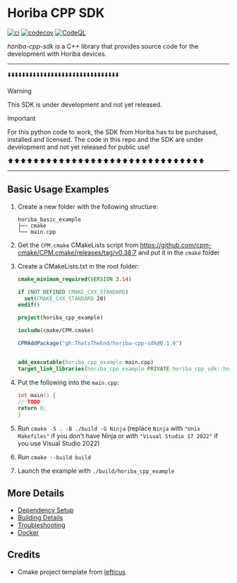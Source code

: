 # Horiba CPP SDK

[![ci](https://github.com/w-samuelgauthier/horiba_cpp_sdk/actions/workflows/ci.yml/badge.svg)](https://github.com/w-samuelgauthier/horiba_cpp_sdk/actions/workflows/ci.yml)
[![codecov](https://codecov.io/gh/w-samuelgauthier/horiba_cpp_sdk/branch/main/graph/badge.svg)](https://codecov.io/gh/w-samuelgauthier/horiba_cpp_sdk)
[![CodeQL](https://github.com/w-samuelgauthier/horiba_cpp_sdk/actions/workflows/codeql-analysis.yml/badge.svg)](https://github.com/w-samuelgauthier/horiba_cpp_sdk/actions/workflows/codeql-analysis.yml)

*horiba-cpp-sdk* is a C++ library that provides source code for the development with Horiba devices.

___

⬇️⬇️⬇️⬇️⬇️⬇️⬇️⬇️⬇️⬇️⬇️⬇️⬇️⬇️⬇️⬇️⬇️⬇️⬇️⬇️⬇️⬇️⬇️⬇️⬇️⬇️⬇️⬇️⬇️⬇️⬇️

> [!WARNING]
> This SDK is under development and not yet released.

> [!IMPORTANT]
> For this python code to work, the SDK from Horiba has to be purchased, installed and licensed.
> The code in this repo and the SDK are under development and not yet released for public use!

⬆️⬆️⬆️⬆️⬆️⬆️⬆️⬆️⬆️⬆️⬆️⬆️⬆️⬆️⬆️⬆️⬆️⬆️⬆️⬆️⬆️⬆️⬆️⬆️⬆️⬆️⬆️⬆️⬆️⬆️⬆️

___


## Basic Usage Examples

1. Create a new folder with the following structure:

   ```text
   horiba_basic_example
   ├── cmake
   └── main.cpp
   ```
2. Get the `CPM.cmake` CMakeLists script from https://github.com/cpm-cmake/CPM.cmake/releases/tag/v0.38.7 and put it in the `cmake` folder

3. Create a CMakeLists.txt in the root folder:
   ```cmake
   cmake_minimum_required(VERSION 3.14)

   if (NOT DEFINED CMAKE_CXX_STANDARD)
     set(CMAKE_CXX_STANDARD 20)
   endif()

   project(horiba_cpp_example)

   include(cmake/CPM.cmake)

   CPMAddPackage("gh:ThatsTheEnd/horiba-cpp-sdk@0.1.0")


   add_executable(horiba_cpp_example main.cpp)
   target_link_libraries(horiba_cpp_example PRIVATE horiba_cpp_sdk::horiba_cpp_sdk)
   ```

4. Put the following into the `main.cpp`:

   ```c++
   int main() {
   // TODO
   return 0;
   }
   ```


5. Run `cmake -S . -B ./build -G Ninja` (replace `Ninja` with `"Unix Makefiles"` if you don't have Ninja or with `"Visual Studio 17 2022"` if you use Visual Studio 2022)

6. Run `cmake --build build`

7. Launch the example with `./build/horiba_cpp_example`

## More Details

 * [Dependency Setup](README_dependencies.md)
 * [Building Details](README_building.md)
 * [Troubleshooting](README_troubleshooting.md)
 * [Docker](README_docker.md)

## Credits
* Cmake project template from [lefticus](https://github.com/cpp-best-practices/cmake_template)
